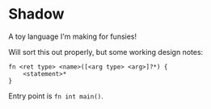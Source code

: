 # Shadow

A toy language I'm making for funsies!

Will sort this out properly, but some working design notes:

```
fn <ret type> <name>([<arg type> <arg>]?*) {
	<statement>*
}
```

Entry point is `fn int main()`.
